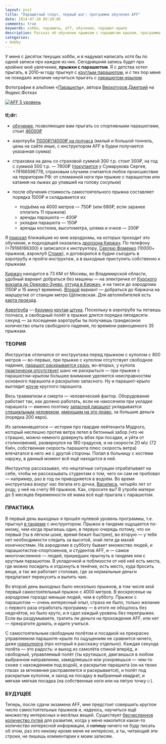 ```yaml
---
layout: post
title: "Парашютный спорт, первый шаг: программа обучения AFF"
date: 2014-07-30 09:20:06
comments: true
keywords: хобби, парашюты, aff, обучение, парашют-крыло
description: Рассказ об обучении прыжкам с парашютам крылом, программа обучения AFF, семь уровней с боссом на финальном. 
categories: 
- Hobby
---
```


У меня с десяток текущих хобби, и я надумал написать хотя бы по одной записи про каждое из них. Сегодняшняя запись будет про *крайнее* моё увлечение, **прыжки с парашютом**. Я с детства хотел прыгать, в 2010-м году прыгнул с [круглым парашютом](https://www.google.com/search?tbm=isch&q=%D0%BA%D1%80%D1%83%D0%B3%D0%BB%D1%8B%D0%B9%20%D0%BF%D0%B0%D1%80%D0%B0%D1%88%D1%8E%D1%82 "Картинки в поиске Google"), и с тех пор меня не покидало желание научиться прыгать с [парашютом-крылом](https://www.google.com/search?tbm=isch&q=%D0%BF%D0%B0%D1%80%D0%B0%D1%88%D1%8E%D1%82%20%D0%BA%D1%80%D1%8B%D0%BB%D0%BE "Картинки в поиске Google").

Фотографии в альбоме «<a href="http://fotki.yandex.ru/users/paskal-07/album/443455/">Парашюты</a>», автора <a target="_blank" href="http://fotki.yandex.ru/users/paskal-07/">Верхотуров Дмитрий</a> на Яндекс.Фотках

<meta itemprop="thumbnailUrl" content="https://img-fotki.yandex.ru/get/6824/36529358.c/0_10a326_35c4b73d_XL.jpg" />
<a href="http://fotki.yandex.ru/users/paskal-07/view/1090342/"><img src="https://img-fotki.yandex.ru/get/6824/36529358.c/0_10a326_35c4b73d_XL.jpg" title="AFF 5 уровень" alt="AFF 5 уровень"/></a>

### <a id="summary">tl;dr</a>:

- [обучение](http://ru.wikipedia.org/wiki/Accelerated_Freefall "Accelerated Freefall — Википедия"), позволяющее вам прыгать со спортивными парашютами, стоит [46000₽](http://www.dzkirzhach.com/programma_aff/)

- аэротруба [11000₽/14000₽ на полчаса](http://www.realfly.ru/tariffs/ "Тарифы | Freezone") (малый и большой тоннель, цены на сайте иные, с инструктором AFF в будни получается указанная сумма)

- страховка на день со страховой суммой 300 т.р. стоит 300₽, на год с суммой 500 т.р. — 7800₽ ([покупается](http://vk.com/topic-39461748_27197122) у Сумарукова Сергея, +79166598778, страховым случаем считается любое происшествие на территории РФ: от сломанной ноги при прыжке с парашютом или катания на лыжах до упавшей на голову сосульки)

- после обучения стоимость самостоятельного прыжка составляет порядка 1500₽ и складывается из:
    - подъёма на 4000 метров — 750₽ (или 680₽, если заранее оплатить 11 прыжков)
    - аренды парашюта — 400₽
    - укладки парашюта — 150₽
    - аренды костюма, высотометра, шлема и очков — 200₽

<!-- more -->

Я [поискал](https://www.google.com/search?q=AFF%20%D0%9C%D0%BE%D1%81%D0%BA%D0%B2%D0%B0 "AFF Москва") ближайшие ко мне аэродромы, на которых проходит это обучение, и подходящей оказалась [дропзона Киржач](http://www.dzkirzhach.com/ "Прыжки с парашютом — Киржач"). По телефону (+79166166300) я записался к инструктору, [Сергею Фоменко](http://www.dzkirzhach.com/o_nas/nashi_lica/ "Наши лица | Дропзона Киржач") (10000+ прыжков, аэроклуб [Стриж](http://www.strizhi-aff.ru/obuchenie_aff "Курс AFF, программа АФФ, обучение прыжкам с парашютом и свободному падению в Москве")), и договорился в будни съездить в аэротрубу и пройти инструктаж, а в выходные приступить собственно к прыжкам.

[Киржач](http://maps.yandex.ru/-/CVr8zPik "DZ Kirzhach на карте") находится в 73 КМ от Москвы, во Владимирской области, удобный вариант добраться без машины — на электричке от [Курского вокзала до Орехово-Зуево](http://rasp.yandex.ru/search/?fromName=%D0%9C%D0%BE%D1%81%D0%BA%D0%B2%D0%B0&toName=%D0%9E%D1%80%D0%B5%D1%85%D0%BE%D0%B2%D0%BE-%D0%97%D1%83%D0%B5%D0%B2%D0%BE "Расписание электричек из Москвы в Орехово-Зуево"), [оттуда в Киржач](http://rasp.yandex.ru/search/?fromName=%D0%9E%D1%80%D0%B5%D1%85%D0%BE%D0%B2%D0%BE-%D0%97%D1%83%D0%B5%D0%B2%D0%BE&toId=c10663 "Расписание электричек из Орехова-Зуева в Киржач"), и на такси до аэродрома (150₽ и 15 минут времени). [Второй](http://www.dzkirzhach.com/contacts/ "Контакты | Дропзона Киржач") вариант — добраться до Киржача на маршрутке от станции метро Щёлковская. Для автолюбителей есть [карта проезда](http://www.dzkirzhach.com/contacts/novaya_karta_proezda/ "Карта проезда | Дропзона Киржач").

[Аэротруба](http://www.youtube.com/channel/UC8q5xow_j4enTbjf2tkqQgg) — [безумно](http://vimeo.com/30232403 "Russland Freezone on Vimeo") [крутая](http://vimeo.com/78643511 "Tunnel camps on Vimeo") [штука](http://vimeo.com/58963524 "Wind tunnel RW4 training on Vimeo"). Поскольку в аэротрубе ты летаешь полчаса, а свободный полёт в прыжке длится порядка пятидесяти секунд — за посещение аэротрубы ты получаешь грандиозное количество опыта свободного падения, по времени равноценного 35 прыжкам.

### <a id="theory">ТЕОРИЯ</a>

Инструктаж отличался от инструктажа перед прыжком с куполом с 800 метров — во-первых, при прыжке с куполом отсутствует свободное падение, [парашют раскрывается сразу](https://www.google.com/search?tbm=isch&q=800%20%D0%BC%D0%B5%D1%82%D1%80%D0%BE%D0%B2%20%D0%BE%D1%82%D0%B4%D0%B5%D0%BB%D0%B5%D0%BD%D0%B8%D0%B5 "первая-вторая картинки по ссылке"), во-вторых, у купола [практически отсутствует](http://ru.wikipedia.org/wiki/%D0%94-6_%28%D0%BF%D0%B0%D1%80%D0%B0%D1%88%D1%8E%D1%82%29 "Д-6 (парашют) — Википедия") шанс не раскрыться — при прыжке с парашютом-крылом большее внимание уделяется неисправностям основного парашюта и раскрытию запасного. Ну и парашют-крыло выглядит [круче](https://www.google.com/search?tbm=isch&q=%D1%82%D0%B8%D0%BF%D1%8B%20%D0%BF%D0%B0%D1%80%D0%B0%D1%88%D1%8E%D1%82%D0%BE%D0%B2 "Поиск по картинкам Google") круглого парашюта.

Весь травматизм и смерти — человеческий фактор. Оборудование работает так, как должно работать, если не накосячили при укладке парашюта — именно поэтому [запасной парашют](http://ru.wikipedia.org/wiki/%D0%9F%D0%B0%D1%80%D0%B0%D1%88%D1%8E%D1%82#.D0.97.D0.B0.D0.BF.D0.B0.D1.81.D0.BD.D0.BE.D0.B9_.D0.BF.D0.B0.D1.80.D0.B0.D1.88.D1.8E.D1.82 "Парашют — Википедия") укладывается [специальным человеком](http://ru.wikipedia.org/wiki/%D0%A0%D0%B8%D0%B3%D0%B3%D0%B5%D1%80 "Риггер — Википедия"), [имеющим на это право](http://ivparachute.ru/politics.aspx "Риггерская политика | Ивановский парашютный завод"), за большие деньги (порядка 200 евро).

Из запомнившегося — история про гвардии лейтенанта Мудрого, который неспешно против ветра летел в бетонный забор (что не страшно, можно немного довернуть вбок при посадке, и уйти от столкновения), развернулся на 180 градусов, и на скорости 20 м\с (72 Км\ч, собственная скорость парашюта плюс скорость ветра) впечатался в него же с другой стороны. Попал в больницу с костями наружу, в данный момент всё ещё находится в ней.

Инструктор рассказывал, что нештатные ситуации отрабатывает на себе, чтобы не рассказывать студентам о том, чего он сам не пробовал — например, раз в год он приводняется в водоём. Во время инструктажа вокруг нас бегала его дочка, [Василиса](http://fotki.yandex.ru/next/users/paskal-07/album/225377/view/1090415 "Яндекс.Фотки"), четырёх лет от роду, у неё на счету 99 прыжков. Как, спросите вы? В утробе матери: до 5 месяцев беременности её мама всё ещё прыгала с парашютом.

### <a id="practice">ПРАКТИКА</a>

В первый день выходных я прошёл нулевой уровень программы, т.е. прыгнул [в тандеме](http://www.strizhi-aff.ru/tandem "Прыжок с парашютом в тандеме с инструктором | Аэроклуб Стриж") с инструктором. Прыжок в тандеме ощущается по-иному, чем когда прыгаешь один, в первую очередь потому, что он первый (ты в лёгком шоке, время бежит быстрее), во вторую — у тебя нет необходимости следить за высотой, знай лети да махай конечностями. На аэродроме в субботу бывает множество людей, и парашютистов-спортсменов, и студентов AFF, и — самое многочисленное — людей, пришедших прыгнуть в тандеме или с круглым парашютом. В укладочной и поблизости от неё неё есть места, где можно посидеть и отдохнуть в тенёчке, есть место, куда бросить вещи, а так же работает столовая, где за нормальные деньги предлагают перекусить и выпить чаю.

Во второй день выходных было несколько прыжков, в том числе мой первый самостоятельный прыжок с 4000 метров. В воскресенье на аэродроме гораздо меньше людей, чем в субботу. Прыжок с парашютом — очень интересный опыт, страха не было, только желание с первого раза отработать программу — в итоге не обошлось без недочётов, но было круто, и я сдал каждый уровень без перепрыжек. Если вы раздумываете, тратить ли деньги на прохождение AFF, или нет — прекратите думать, и идите учиться.

С самостоятельным свободным полётом и посадкой на прекрасно управляемом парашюте-крыле по ощущениям не сравнится ничего, даже [ropejumping](http://vk.com/club451415 "EXIT Rope-Jumping Team (Москва)") (про который я расскажу отдельно). Каждая секунда полёта — это радость: и выход из самолёта спиной вперёд, и свободный, управляемый полёт (ты крутишься, двигаешься в любом выбранном направлении, замедляешься или ускоряешься — чем-то схоже с нахождением под водой), и раскрытие парашюта (он на твоих глазах за мгновения расправляется и раскрывается), и полёт под раскрытым куполом, и заход на посадку в выбранный квадрат, и мягкая-мягкая посадка (на собственные ноги или на пятую точку☺).

### <a id="future">БУДУЩЕЕ</a>

Теперь, после сдачи экзамена AFF, мне предстоит совершить круглое число самостоятельных прыжков и, надеюсь, научиться ещё множеству интересных и весёлых вещей. Существует [бесчисленное количество путей](http://ru.wikipedia.org/wiki/%D0%9F%D0%B0%D1%80%D0%B0%D1%88%D1%8E%D1%82%D0%B8%D0%B7%D0%BC#.D0.9F.D0.B0.D1.80.D0.B0.D1.88.D1.8E.D1.82.D0.BD.D1.8B.D0.B9_.D1.81.D0.BF.D0.BE.D1.80.D1.82 "Парашютизм | Парашютный спорт — Википедия") для развития, когда у меня накопится какое-то количество интересной информации, я ~~напишу~~ ничего не буду писать об этом, раз это никому кроме меня не интересно, а ты, читающий эти строки, не пишешь комментарии к моим записям.
